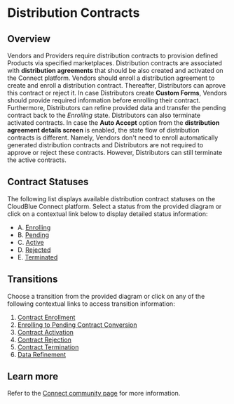 # Distribution Contracts
## Overview
Vendors and Providers require distribution contracts to provision defined Products via specified marketplaces. Distribution contracts are associated with **distribution agreements** that should be also created and activated on the Connect platform. 
Vendors should enroll a distribution agreement to create and enroll a distribution contract. Thereafter, Distributors can aprove this contract or reject it. In case Distributors create **Custom Forms**, Vendors should provide required information before enrolling their contract.
Furthermore, Distributors can refine provided data and transfer the pending contract back to the *Enrolling* state. Distributors can also terminate activated contracts.
In case the **Auto Accept** option from the **distribution agreement details screen** is enabled, the state flow of distribution contracts is different. Namely, Vendors don't need to enroll automatically generated distribution contracts and Distributors are not required to approve or reject these contracts. However, Distributors can still terminate the active contracts.

## Contract Statuses
The following list displays available distribution contract statuses on the CloudBlue Connect platform. Select a status from the provided diagram or click on a contextual link below to display detailed status information:

* A. [Enrolling](s-a-enrolling.html)
* B. [Pending](s-b-pending.html)
* C. [Active](s-c-active.html)
* D. [Rejected](s-d-rejected.html)
* E. [Terminated](s-e-terminated.html)

## Transitions
Choose a transition from the provided diagram or click on any of the following contextual links to access transition information:

1. [Contract Enrollment](t-1-new-enrolling.html)
2. [Enrolling to Pending Contract Conversion](t-2-enr-pending.html)
3. [Contract Activation](t-3-pen-active.html)
4. [Contract Rejection](t-4-pen-rejected.html)
5. [Contract Termination](t-5-act-terminated.html)
6. [Data Refinement](t-6-pen-enrolling.html)
## Learn more
Refer to the [Connect community page](https://connect.cloudblue.com/community/modules/partners/contracts/distribution-contracts/) for more information.
